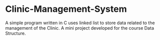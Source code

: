 # Clinic-Management-System

A simple program written in C uses linked list to store data related to the management of the Clinic.
A mini project developed for the course Data Structure.
